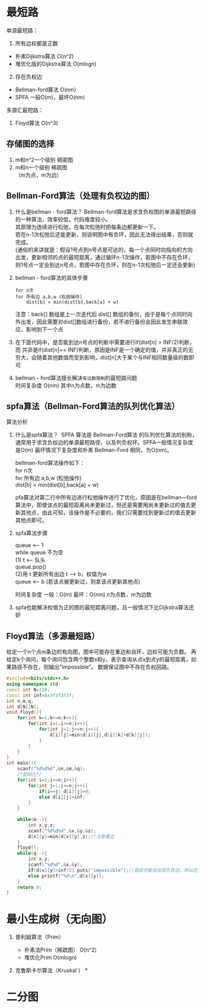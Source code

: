 # 最短路

单源最短路： 
1. 所有边权都是正数 
* 朴素Dijkstra算法 O(n^2)
* 堆优化版的Dijkstra算法 O(mlogn)

2. 存在负权边
* Bellman-ford算法 O(nm） 
* SPFA 一般O(m)，最坏O(nm)  

多源汇最短路：  
1. Floyd算法 O(n^3)

## 存储图的选择

1. m和n^2一个级别 稠密图
2. m和n一个级别 稀疏图  
（m为点，m为边）


## Bellman-Ford算法（处理有负权边的图）
1. 什么是bellman - ford算法？
Bellman-ford算法是求含负权图的单源最短路径的一种算法，效率较低，代码难度较小。  
其原理为连续进行松弛，在每次松弛时把每条边都更新一下。  
若在n-1次松弛后还能更新，则说明图中有负环，因此无法得出结果，否则就完成。    
(通俗的来讲就是：假设1号点到n号点是可达的，每一个点同时向指向的方向出发，更新相邻的点的最短距离，通过循环n-1次操作，若图中不存在负环，则1号点一定会到达n号点，若图中存在负环，则在n-1次松弛后一定还会更新)

2. bellman - ford算法的具体步骤
    ```
    for n次
    for 所有边 a,b,w (松弛操作)
        dist[b] = min(dist[b],back[a] + w)
    ```
    注意：back[] 数组是上一次迭代后 dist[] 数组的备份，由于是每个点同时向外出发，因此需要对dist[]数组进行备份，若不进行备份会因此发生串联效应，影响到下一个点

3. 在下面代码中，是否能到达n号点的判断中需要进行if(dist[n] > INF/2)判断，而 并非是if(dist[n]== INF)判断，原因是INF是一个确定的值，并非真正的无穷大，会随着其他数值而受到影响，dist[n]大于某个与INF相同数量级的数即可

4. bellman - ford算法擅长解决`有边数限制`的最短路问题   
时间复杂度 O(nm)
其中n为点数，m为边数

## spfa算法（Bellman-Ford算法的队列优化算法）

算法分析
1. 什么是spfa算法？
​ SPFA 算法是 Bellman-Ford算法 的队列优化算法的别称，通常用于求含负权边的单源最短路径，以及判负权环。SPFA一般情况复杂度是O(m) 最坏情况下复杂度和朴素 Bellman-Ford 相同，为O(nm)。

    bellman-ford算法操作如下：  
for n次  
	for 所有边 a,b,w (松弛操作)  
		dist[b] = min(dist[b],back[a] + w)  

    pfa算法对第二行中所有边进行松弛操作进行了优化，原因是在bellman—ford算法中，即使该点的最短距离尚未更新过，但还是需要用尚未更新过的值去更新其他点，由此可知，该操作是不必要的，我们只需要找到更新过的值去更新其他点即可。

2. spfa算法步骤

    queue <– 1  
while queue 不为空  
(1) t <– 队头  
queue.pop()  
(2)用 t 更新所有出边 t –> b，权值为w  
queue <– b (若该点被更新过，则拿该点更新其他点)  

    时间复杂度 一般：O(m)  最坏：O(nm)  n为点数，m为边数  

3. spfa也能解决权值为正的图的最短距离问题，且一般情况下比Dijkstra算法还好  

## Floyd算法（多源最短路）

给定一个n个点m条边的有向图，图中可能存在重边和自环，边权可能为负数。
再给定k个询问，每个询问包含两个整数x和y，表示查询从点x到点y的最短距离，如果路径不存在，则输出“impossible”。
数据保证图中不存在负权回路。

```c++
#include<bits/stdc++.h>
using namespace std;
const int N=210;
const int inf=0x3f3f3f3f;
int n,m,q;
int d[N][N];
void floyd(){
	for(int k=1;k<=n;k++){
		for(int i=1;i<=n;i++){
			for(int j=1;j<=n;j++){
				d[i][j]=min(d[i][j],d[i][k]+d[k][j]);
			}
		}
	}
}
int main(){
	scanf("%d%d%d",&n,&m,&q);
    /*初始化*/
	for(int i=1;i<=n;i++){
		for(int j=1;j<=n;j++){
			if(i==j) d[i][j]=0;
			else d[i][j]=inf;
		}
	}
	
	while(m--){
		int x,y,z;
		scanf("%d%d%d",&x,&y,&z);
		d[x][y]=min(d[x][y],z);//注意重边
	}
	floyd();
	while(q--){
		int x,y;
		scanf("%d%d",&x,&y);
		if(d[x][y]>inf/2) puts("impossible");//题目可能会出现负权边，所以还要应用之前的套路
		else printf("%d\n",d[x][y]);
	}
	return 0;
}
```

# 最小生成树（无向图）
1. 普利姆算法（Prim）
    * 朴素法Prim（稀疏图）   O(n^2)
    * 堆优化Prim            O(mlogn)

2. 克鲁斯卡尔算法（Kruskal ）
    *


# 二分图